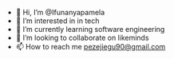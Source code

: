 - 👋 Hi, I’m @Ifunanyapamela
- 👀 I’m interested in in tech
- 🌱 I’m currently learning software engineering
- 💞️ I’m looking to collaborate on likeminds
- 📫 How to reach me pezejiegu90@gmail.com

<!---
Ifunanyapamela/Ifunanyapamela is a ✨ special ✨ repository because its `README.md` (this file) appears on your GitHub profile.
You can click the Preview link to take a look at your changes.
--->
